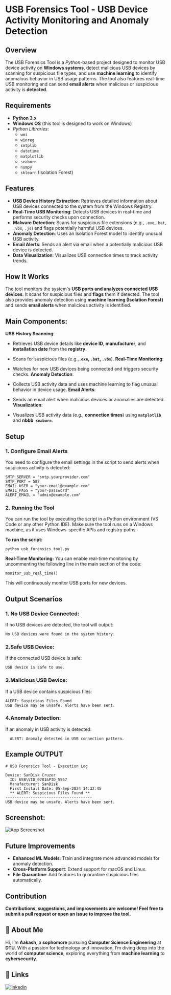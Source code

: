 
# USB Forensics Tool - USB Device Activity Monitoring and Anomaly Detection




## Overview

 The USB Forensics Tool is a *Python*-based project designed to monitor USB device activity on **Windows systems**, detect malicious USB devices by scanning for suspicious file types, and use **machine learning** to identify anomalous behavior in USB usage patterns. The tool also features real-time USB monitoring and can send **email alerts** when malicious or suspicious activity is **detected**.




##  Requirements
- **Python 3.x**
- **Windows OS** (this tool is designed to work on Windows)
- *Python Libraries*:
   - ```wmi```
    - ```winreg```
    - ```smtplib```
    - ```datetime```
   - ```matplotlib```
  -  ```seaborn```
   -  ```numpy```
   -  ```sklearn``` (Isolation Forest)
## Features

- **USB Device History Extraction**: Retrieves detailed information about USB devices connected to the system from the Windows Registry.
- **Real-Time USB Monitoring**: Detects USB devices in real-time and performs security checks upon connection.
- **Malware Detection**: Scans for suspicious file extensions (e.g., ```.exe```,```.bat```, ```.vbs```, ```.js```) and flags potentially harmful USB devices.
- **Anomaly Detection**: Uses an Isolation Forest model to identify unusual USB activity.
- **Email Alerts**: Sends an alert via email when a potentially malicious USB device is detected.
- **Data Visualization**: Visualizes USB connection times to track activity trends.

## How It Works

The tool monitors the system's **USB ports and analyzes connected USB devices**. It scans for suspicious files and **flags** them if detected. The tool also provides anomaly detection using **machine learning (Isolation Forest)** and sends **email alerts** when malicious activity is identified.

##  Main Components:
**USB History Scanning**:

- Retrieves USB device details like **device ID**, **manufacturer**, and **installation date** from the **registry**.
- Scans for suspicious files (e.g.,**```.exe```, ```.bat```, ```.vbs```**).
**Real-Time Monitoring**:

- Watches for new USB devices being connected and triggers security checks. 
**Anomaly Detection**:

- Collects USB activity data and uses machine learning to flag unusual behavior in device usage.
**Email Alerts**:

- Sends an email alert when malicious devices or anomalies are detected.
**Visualization**:

- Visualizes USB activity data (e.g., **connection times**) using 
**```matplotlib```** and **nbbb``` seaborn```**.







## Setup
 ### 1. Configure Email Alerts
 You need to configure the email settings in the script to send alerts when suspicious activity is detected:
 ```
 SMTP_SERVER = "smtp.yourprovider.com"
SMTP_PORT = 587
EMAIL_USER = "your-email@example.com"
EMAIL_PASS = "your-password"
ALERT_EMAIL = "admin@example.com"
 ```

  ### 2. Running the Tool
 You can run the tool by executing the script in a Python environment (VS Code or any other Python IDE). Make sure the tool runs on a Windows machine, as it uses Windows-specific APIs and registry paths.

 **To run the script:**

 ```
 python usb_forensics_tool.py

 ```
 **Real-Time Monitoring:**
 You can enable real-time monitoring by uncommenting the following line in the main section of the code:
  ```
monitor_usb_real_time()

 ```
 This will continuously monitor USB ports for new devices.

 ## Output Scenarios
  ### 1. No USB Device Connected:
  If no USB devices are detected, the tool will output:

```No USB devices were found in the system history.```
 ### 2.Safe USB Device:
  If the connected USB device is safe:

```USB device is safe to use.```


 ### 3.Malicious USB Device:
 If a USB device contains suspicious files:



``` 
ALERT: Suspicious Files Found 
USB device may be unsafe. Alerts have been sent.
```

### 4.Anomaly Detection:
 If an anomaly in USB activity is detected:



```  ALERT: Anomaly detected in USB connection pattern.```




## Example OUTPUT
```
# USB Forensics Tool - Execution Log

Device: SanDisk Cruzer
  ID: USB\VID_0781&PID_5567
  Manufacturer: SanDisk
  First Install Date: 05-Sep-2024 14:32:45
  ** ALERT: Suspicious Files Found **
--------------------------------------
USB device may be unsafe. Alerts have been sent.
```

## Screenshot:

![App Screenshot](https://github.com/user-attachments/assets/71016a28-3e65-4d96-b910-9c835f25842a)


## Future Improvements
- **Enhanced ML Models**: Train and integrate more advanced models for anomaly detection.
- **Cross-Platform Support**: Extend support for macOS and Linux.
- **File Quarantine**: Add features to quarantine suspicious files automatically.




## Contribution
 **Contributions, suggestions, and improvements are welcome! Feel free to submit a pull request or open an issue to improve the tool.**

## 🚀 About Me
Hi, I’m **Aakash**, a **sophomore** pursuing **Computer Science Engineering** at **DTU**. With a passion for technology and innovation, I’m diving deep into the world of **computer science**, exploring everything from **machine learning** to **cybersecurity**.


## 🔗 Links

[![linkedin](https://img.shields.io/badge/linkedin-0A66C2?style=for-the-badge&logo=linkedin&logoColor=white)](https://www.linkedin.com/in/aakash-chaurasia-630822280/)


